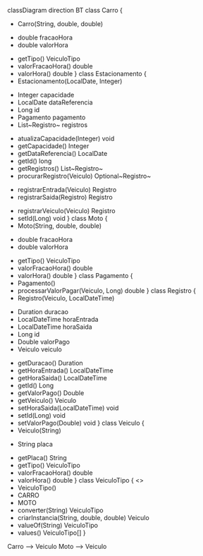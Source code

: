 classDiagram
direction BT
class Carro {
  + Carro(String, double, double) 
  - double fracaoHora
  - double valorHora
  + getTipo() VeiculoTipo
  + valorFracaoHora() double
  + valorHora() double
}
class Estacionamento {
  + Estacionamento(LocalDate, Integer) 
  - Integer capacidade
  - LocalDate dataReferencia
  - Long id
  - Pagamento pagamento
  - List~Registro~ registros
  + atualizaCapacidade(Integer) void
  + getCapacidade() Integer
  + getDataReferencia() LocalDate
  + getId() long
  + getRegistros() List~Registro~
  + procurarRegistro(Veiculo) Optional~Registro~
  - registrarEntrada(Veiculo) Registro
  - registrarSaida(Registro) Registro
  + registrarVeiculo(Veiculo) Registro
  + setId(Long) void
}
class Moto {
  + Moto(String, double, double) 
  - double fracaoHora
  - double valorHora
  + getTipo() VeiculoTipo
  + valorFracaoHora() double
  + valorHora() double
}
class Pagamento {
  + Pagamento() 
  + processarValorPagar(Veiculo, Long) double
}
class Registro {
  + Registro(Veiculo, LocalDateTime) 
  - Duration duracao
  - LocalDateTime horaEntrada
  - LocalDateTime horaSaida
  - Long id
  - Double valorPago
  - Veiculo veiculo
  + getDuracao() Duration
  + getHoraEntrada() LocalDateTime
  + getHoraSaida() LocalDateTime
  + getId() Long
  + getValorPago() Double
  + getVeiculo() Veiculo
  + setHoraSaida(LocalDateTime) void
  + setId(Long) void
  + setValorPago(Double) void
}
class Veiculo {
  + Veiculo(String) 
  - String placa
  + getPlaca() String
  + getTipo() VeiculoTipo
  + valorFracaoHora() double
  + valorHora() double
}
class VeiculoTipo {
<<enumeration>>
  + VeiculoTipo() 
  +  CARRO
  +  MOTO
  + converter(String) VeiculoTipo
  + criarInstancia(String, double, double) Veiculo
  + valueOf(String) VeiculoTipo
  + values() VeiculoTipo[]
}

Carro  -->  Veiculo 
Moto  -->  Veiculo 
